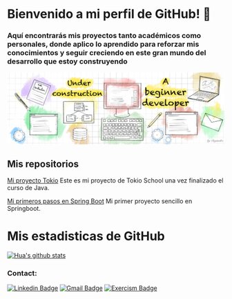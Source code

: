 
# Bienvenido a mi perfil de GitHub! 👋

### Aquí encontrarás mis proyectos tanto académicos como personales, donde aplico lo aprendido para reforzar mis conocimientos y seguir creciendo en este gran mundo del desarrollo que estoy construyendo

![](https://github.com/Diejandro/Diejandro/blob/main/IMG_0155.jpeg)

## Mis repositorios
[Mi proyecto Tokio](https://github.com/Diejandro/SeniorDeLosAnillosConsola) Este es mi proyecto de Tokio School una vez finalizado el curso de Java.

[Mi primeros pasos en Spring Boot](https://github.com/Diejandro/student-management) Mi primer proyecto sencillo en Springboot.

# Mis estadisticas de GitHub
[![Hua's github stats](https://github-readme-stats.vercel.app/api?username=Diejandro&show_icons=true&theme=dark)](github.com/Diejandro/github-readme-stats)

### Contact:
[![Linkedin Badge](https://img.shields.io/badge/-Diego_Alejandro-blue?style=flat-square&logo=Linkedin&logoColor=white&link=https://www.linkedin.com/in/diego-al-torres/)](https://www.linkedin.com/in/diego-al-torres)
[![Gmail Badge](https://img.shields.io/badge/-diegalex93@gmail.com-c14438?style=flat-square&logo=Gmail&logoColor=white&link=mail:diegalex93@gmail.com)](mailto:diegalex93@gmail.com)
[![Exercism Badge](https://img.shields.io/badge/-Axhyl-blue?style=flat-square&logo=Exercism&logoColor=white&link=https://exercism.org/profiles/Axhyl)](https://exercism.org/profiles/Axhyl)
